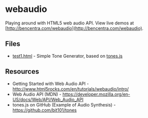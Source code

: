 webaudio
========

Playing around with HTML5 web audio API. View live demos at [http://bencentra.com/webaudio](http://bencentra.com/webaudio).

Files
-----

* [test1.html](http://bencentra.com/webaudio/test1.html) - Simple Tone Generator, based on [tones.js](https://github.com/bit101/tones)

Resources
---------

* Getting Started with Web Audio API - http://www.html5rocks.com/en/tutorials/webaudio/intro/
* Web Audio API (MDN) - https://developer.mozilla.org/en-US/docs/Web/API/Web_Audio_API
* tones.js on GitHub (Example of Audio Synthesis) - https://github.com/bit101/tones
